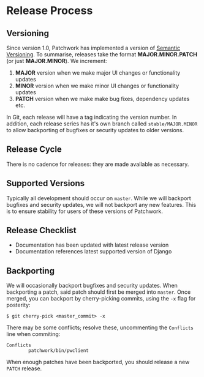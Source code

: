 # Release Process

## Versioning

Since version 1.0, Patchwork has implemented a version of
[Semantic Versioning][ref-semver]. To summarise, releases take the format
**MAJOR.MINOR.PATCH** (or just **MAJOR.MINOR**). We increment:

1. **MAJOR** version when we make major UI changes or functionality updates
2. **MINOR** version when we make minor UI changes or functionality updates
3. **PATCH** version when we make make bug fixes, dependency updates etc.

In Git, each release will have a tag indicating the version number. In
addition, each release series has it's own branch called `stable/MAJOR.MINOR`
to allow backporting of bugfixes or security updates to older versions.

## Release Cycle

There is no cadence for releases: they are made available as necessary.

## Supported Versions

Typically all development should occur on `master`. While we will backport
bugfixes and security updates, we will not backport any new features. This
is to ensure stability for users of these versions of Patchwork.

## Release Checklist

* Documentation has been updated with latest release version
* Documentation references latest supported version of Django

## Backporting

We will occasionally backport bugfixes and security updates. When backporting
a patch, said patch should first be merged into `master`. Once merged, you can
backport by cherry-picking commits, using the `-x` flag for posterity:

    $ git cherry-pick <master_commit> -x

There may be some conflicts; resolve these, uncommenting the `Conflicts` line
when commiting:

    Conflicts
            patchwork/bin/pwclient

When enough patches have been backported, you should release a new `PATCH`
release.

[ref-semver]: http://semver.org/
